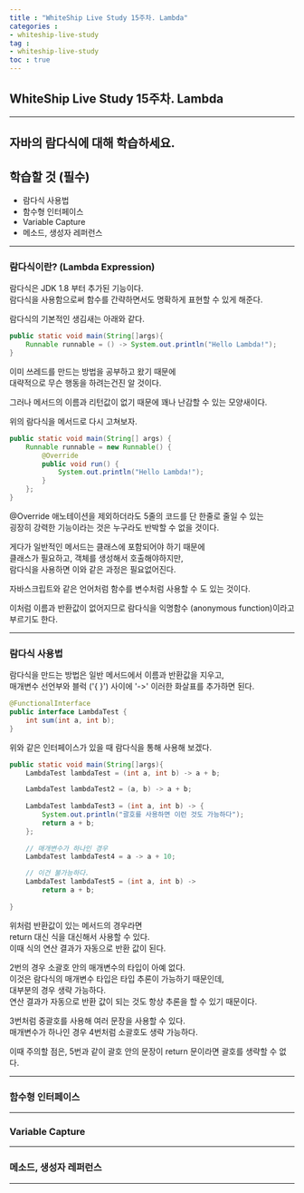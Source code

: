 ```yaml
---
title : "WhiteShip Live Study 15주차. Lambda"
categories :
- whiteship-live-study
tag :
- whiteship-live-study
toc : true
---
```


## WhiteShip Live Study 15주차. Lambda

---

## 자바의 람다식에 대해 학습하세요.

## 학습할 것 (필수)
- 람다식 사용법
- 함수형 인터페이스
- Variable Capture
- 메소드, 생성자 레퍼런스

---

### 람다식이란? (Lambda Expression)

람다식은 JDK 1.8 부터 추가된 기능이다.  
람다식을 사용함으로써 함수를 간략하면서도 명확하게 표현할 수 있게 해준다.

람다식의 기본적인 생김새는 아래와 같다.

```java
public static void main(String[]args){
    Runnable runnable = () -> System.out.println("Hello Lambda!");        
}
```

이미 쓰레드를 만드는 방법을 공부하고 왔기 때문에  
대략적으로 무슨 행동을 하려는건진 알 것이다.  

그러나 메서드의 이름과 리턴값이 없기 때문에 꽤나 난감할 수 있는 모양새이다.  

위의 람다식을 메서드로 다시 고쳐보자.  

```java
public static void main(String[] args) {
    Runnable runnable = new Runnable() {
        @Override
        public void run() {
            System.out.println("Hello Lambda!");
        }
    };
}
```

@Override 애노테이션을 제외하더라도 5줄의 코드를 단 한줄로 줄일 수 있는  
굉장히 강력한 기능이라는 것은 누구라도 반박할 수 없을 것이다.  

게다가 일반적인 메서드는 클래스에 포함되어야 하기 때문에  
클래스가 필요하고, 객체를 생성해서 호출해야하지만,  
람다식을 사용하면 이와 같은 과정은 필요없어진다.  

자바스크립트와 같은 언어처럼 함수를 변수처럼 사용할 수 도 있는 것이다.  

이처럼 이름과 반환값이 없어지므로 람다식을 익명함수 (anonymous function)이라고 부르기도 한다.  

---

### 람다식 사용법

람다식을 만드는 방법은 일반 메서드에서 이름과 반환값을 지우고,  
매개변수 선언부와 블럭 ('{ }') 사이에 '->' 이러한 화살표를 추가하면 된다.  

```java
@FunctionalInterface
public interface LambdaTest {
    int sum(int a, int b);
}
```

위와 같은 인터페이스가 있을 때 람다식을 통해 사용해 보겠다.    

```java
public static void main(String[]args){
    LambdaTest lambdaTest = (int a, int b) -> a + b;

    LambdaTest lambdaTest2 = (a, b) -> a + b;
        
    LambdaTest lambdaTest3 = (int a, int b) -> {
        System.out.println("괄호를 사용하면 이런 것도 가능하다");
        return a + b;
    };
    
    // 매개변수가 하나인 경우
    LambdaTest lambdaTest4 = a -> a + 10;

    // 이건 불가능하다.
    LambdaTest lambdaTest5 = (int a, int b) -> 
        return a + b;
    
}
```

위처럼 반환값이 있는 메서드의 경우라면  
return 대신 식을 대신해서 사용할 수 있다.  
이때 식의 연산 결과가 자동으로 반환 값이 된다.   

2번의 경우 소괄호 안의 매개변수의 타입이 아예 없다.  
이것은 람다식의 매개변수 타입은 타입 추론이 가능하기 때문인데,  
대부분의 경우 생략 가능하다.  
연산 결과가 자동으로 반환 값이 되는 것도 항상 추론을 할 수 있기 때문이다.  

3번처럼 중괄호를 사용해 여러 문장을 사용할 수 있다.  
매개변수가 하나인 경우 4번처럼 소괄호도 생략 가능하다.  

이때 주의할 점은, 5번과 같이 괄호 안의 문장이 return 문이라면 괄호를 생략할 수 없다.  

---

### 함수형 인터페이스

---

### Variable Capture

---

### 메소드, 생성자 레퍼런스

---